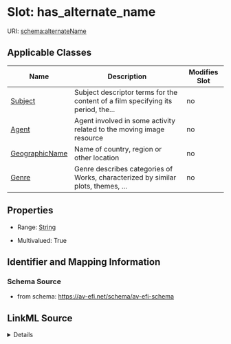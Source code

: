 

# Slot: has_alternate_name

URI: [schema:alternateName](http://schema.org/alternateName)



<!-- no inheritance hierarchy -->





## Applicable Classes

| Name | Description | Modifies Slot |
| --- | --- | --- |
| [Subject](Subject.md) | Subject descriptor terms for the content of a film specifying its period, the... |  no  |
| [Agent](Agent.md) | Agent involved in some activity related to the moving image resource |  no  |
| [GeographicName](GeographicName.md) | Name of country, region or other location |  no  |
| [Genre](Genre.md) | Genre describes categories of Works, characterized by similar plots, themes, ... |  no  |







## Properties

* Range: [String](String.md)

* Multivalued: True





## Identifier and Mapping Information







### Schema Source


* from schema: https://av-efi.net/schema/av-efi-schema




## LinkML Source

<details>
```yaml
name: has_alternate_name
from_schema: https://av-efi.net/schema/av-efi-schema
rank: 1000
slot_uri: schema:alternateName
multivalued: true
alias: has_alternate_name
domain_of:
- GeographicName
- Genre
- Subject
- Agent
range: string

```
</details>